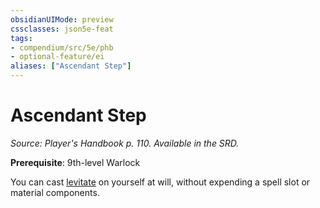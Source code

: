```yaml
---
obsidianUIMode: preview
cssclasses: json5e-feat
tags:
- compendium/src/5e/phb
- optional-feature/ei
aliases: ["Ascendant Step"]
---
```

# Ascendant Step
*Source: Player's Handbook p. 110. Available in the SRD.*  

**Prerequisite**: 9th-level Warlock

You can cast [levitate](../spells/levitate.md#) on yourself at will, without expending a spell slot or material components.